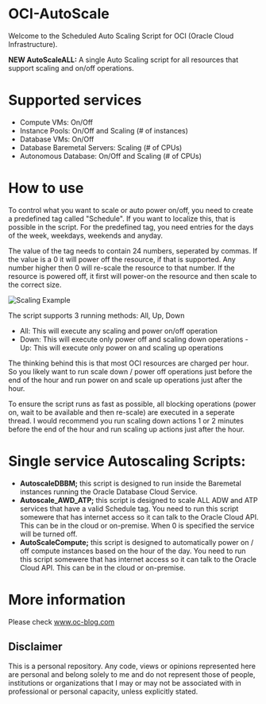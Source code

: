 # OCI-AutoScale

Welcome to the Scheduled Auto Scaling Script for OCI (Oracle Cloud Infrastructure).

**NEW AutoScaleALL:** A single Auto Scaling script for all resources that support scaling and on/off operations.

# Supported services
- Compute VMs: On/Off
- Instance Pools: On/Off and Scaling (# of instances)
- Database VMs: On/Off
- Database Baremetal Servers: Scaling (# of CPUs)
- Autonomous Database: On/Off and Scaling (# of CPUs)

# How to use
To control what you want to scale or auto power on/off, you need to create a predefined tag called "Schedule". If you want to
localize this, that is possible in the script. For the predefined tag, you need entries for the days of the week, weekdays, weekends and anyday.

The value of the tag needs to contain 24 numbers, seperated by commas. If the value is a 0 it will power off the resource,
if that is supported. Any number higher then 0 will re-scale the resource to that number. If the resource is
powered off, it first will power-on the resource and then scale to the correct size.

![Scaling Example](https://www.oc-blog.com/wp-content/uploads/2018/09/atp_scale-1024x445.png)

The script supports 3 running methods: All, Up, Down

- All: This will execute any scaling and power on/off operation
- Down: This will execute only power off and scaling down operations
-Up: This will execute only power on and scaling up operations

The thinking behind this is that most OCI resources are charged per hour. So you likely want to run scale down / power off operations 
just before the end of the hour and run power on and scale up operations just after the hour.

To ensure the script runs as fast as possible, all blocking operations (power on, wait to be available and then re-scale) are executed in a seperate thread. I would recommend you run scaling down actions 1 or 2 minutes before the end of the hour and run scaling up actions just after the hour.

# Single service Autoscaling Scripts:
- **AutoscaleDBBM;** this script is designed to run inside the Baremetal instances running the Oracle Database Cloud Service.
- **Autoscale_AWD_ATP;** this script is designed to scale ALL ADW and ATP services that have a valid Schedule tag. You need to run this script somewere that has internet access so it can talk to the Oracle Cloud API. This can be in the cloud or on-premise. When 0 is specified the service will be turned off.
- **AutoScaleCompute;** this script is designed to automatically power on / off compute instances based on the hour of the day. You need to run this script somewere that has internet access so it can talk to the Oracle Cloud API. This can be in the cloud or on-premise.


# More information
Please check www.oc-blog.com


## Disclaimer
This is a personal repository. Any code, views or opinions represented here are personal and belong solely to me and do not represent those of people, institutions or organizations that I may or may not be associated with in professional or personal capacity, unless explicitly stated.
